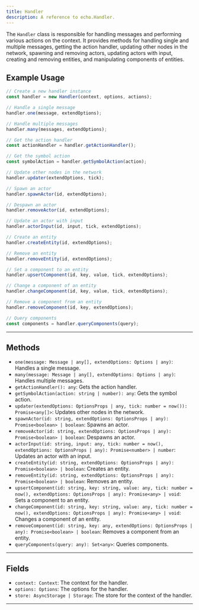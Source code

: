 ```yaml
---
title: Handler
description: A reference to echo.Handler.
---
```


The `Handler` class is responsible for handling messages and performing various actions on the context. It provides methods for handling single and multiple messages, getting the action handler, updating other nodes in the network, spawning and removing actors, updating actors with input, creating and removing entities, and manipulating components of entities.

## Example Usage

```javascript
// Create a new handler instance
const handler = new Handler(context, options, actions);

// Handle a single message
handler.one(message, extendOptions);

// Handle multiple messages
handler.many(messages, extendOptions);

// Get the action handler
const actionHandler = handler.getActionHandler();

// Get the symbol action
const symbolAction = handler.getSymbolAction(action);

// Update other nodes in the network
handler.updater(extendOptions, tick);

// Spawn an actor
handler.spawnActor(id, extendOptions);

// Despawn an actor
handler.removeActor(id, extendOptions);

// Update an actor with input
handler.actorInput(id, input, tick, extendOptions);

// Create an entity
handler.createEntity(id, extendOptions);

// Remove an entity
handler.removeEntity(id, extendOptions);

// Set a component to an entity
handler.upsertComponent(id, key, value, tick, extendOptions);

// Change a component of an entity
handler.changeComponent(id, key, value, tick, extendOptions);

// Remove a component from an entity
handler.removeComponent(id, key, extendOptions);

// Query components
const components = handler.queryComponents(query);
```

___

## Methods

- `one(message: Message | any[], extendOptions: Options | any)`: Handles a single message.
- `many(message: Message | any[], extendOptions: Options | any)`: Handles multiple messages.
- `getActionHandler(): any`: Gets the action handler.
- `getSymbolAction(action: string | number): any`: Gets the symbol action.
- `updater(extendOptions: OptionsProps | any, tick: number = now()): Promise<any[]>`: Updates other nodes in the network.
- `spawnActor(id: string, extendOptions: OptionsProps | any): Promise<boolean> | boolean`: Spawns an actor.
- `removeActor(id: string, extendOptions: OptionsProps | any): Promise<boolean> | boolean`: Despawns an actor.
- `actorInput(id: string, input: any, tick: number = now(), extendOptions: OptionsProps | any): Promise<number> | number`: Updates an actor with an input.
- `createEntity(id: string, extendOptions: OptionsProps | any): Promise<boolean> | boolean`: Creates an entity.
- `removeEntity(id: string, extendOptions: OptionsProps | any): Promise<boolean> | boolean`: Removes an entity.
- `upsertComponent(id: string, key: string, value: any, tick: number = now(), extendOptions: OptionsProps | any): Promise<any> | void`: Sets a component to an entity.
- `changeComponent(id: string, key: string, value: any, tick: number = now(), extendOptions: OptionsProps | any): Promise<any> | void`: Changes a component of an entity.
- `removeComponent(id: string, key: any, extendOptions: OptionsProps | any): Promise<boolean> | boolean`: Removes a component from an entity.
- `queryComponents(query: any): Set<any>`: Queries components.

___

## Fields

- `context: Context`: The context for the handler.
- `options: Options`: The options for the handler.
- `store: AsyncStorage | Storage`: The store for the context of the handler.

___
